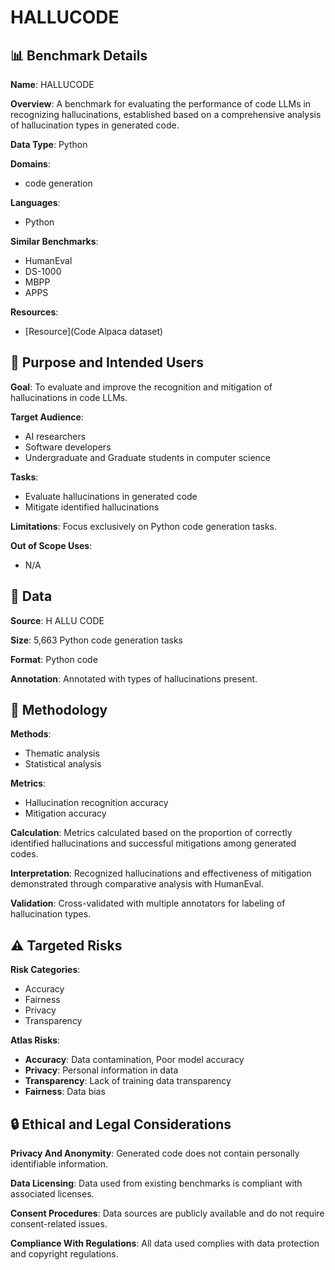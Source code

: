 # HALLUCODE

## 📊 Benchmark Details

**Name**: HALLUCODE

**Overview**: A benchmark for evaluating the performance of code LLMs in recognizing hallucinations, established based on a comprehensive analysis of hallucination types in generated code.

**Data Type**: Python

**Domains**:
- code generation

**Languages**:
- Python

**Similar Benchmarks**:
- HumanEval
- DS-1000
- MBPP
- APPS

**Resources**:
- [Resource](Code Alpaca dataset)

## 🎯 Purpose and Intended Users

**Goal**: To evaluate and improve the recognition and mitigation of hallucinations in code LLMs.

**Target Audience**:
- AI researchers
- Software developers
- Undergraduate and Graduate students in computer science

**Tasks**:
- Evaluate hallucinations in generated code
- Mitigate identified hallucinations

**Limitations**: Focus exclusively on Python code generation tasks.

**Out of Scope Uses**:
- N/A

## 💾 Data

**Source**: H ALLU CODE

**Size**: 5,663 Python code generation tasks

**Format**: Python code

**Annotation**: Annotated with types of hallucinations present.

## 🔬 Methodology

**Methods**:
- Thematic analysis
- Statistical analysis

**Metrics**:
- Hallucination recognition accuracy
- Mitigation accuracy

**Calculation**: Metrics calculated based on the proportion of correctly identified hallucinations and successful mitigations among generated codes.

**Interpretation**: Recognized hallucinations and effectiveness of mitigation demonstrated through comparative analysis with HumanEval.

**Validation**: Cross-validated with multiple annotators for labeling of hallucination types.

## ⚠️ Targeted Risks

**Risk Categories**:
- Accuracy
- Fairness
- Privacy
- Transparency

**Atlas Risks**:
- **Accuracy**: Data contamination, Poor model accuracy
- **Privacy**: Personal information in data
- **Transparency**: Lack of training data transparency
- **Fairness**: Data bias

## 🔒 Ethical and Legal Considerations

**Privacy And Anonymity**: Generated code does not contain personally identifiable information.

**Data Licensing**: Data used from existing benchmarks is compliant with associated licenses.

**Consent Procedures**: Data sources are publicly available and do not require consent-related issues.

**Compliance With Regulations**: All data used complies with data protection and copyright regulations.
